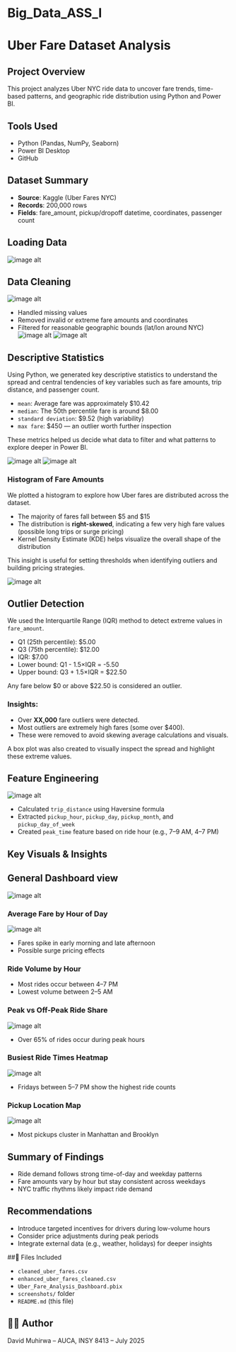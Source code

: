 # Big_Data_ASS_I
#  Uber Fare Dataset Analysis

##  Project Overview
This project analyzes Uber NYC ride data to uncover fare trends, time-based patterns, and geographic ride distribution using Python and Power BI.

##  Tools Used
- Python (Pandas, NumPy, Seaborn)
- Power BI Desktop
- GitHub

##  Dataset Summary
- **Source**: Kaggle (Uber Fares NYC)
- **Records**: 200,000 rows
- **Fields**: fare_amount, pickup/dropoff datetime, coordinates, passenger count

## Loading Data  
![image alt](https://github.com/Daveeeid/Big_Data_ASS_I/blob/main/ass_screanshots/loading_data.jpg?raw=true)

##  Data Cleaning  
![image alt](https://github.com/Daveeeid/Big_Data_ASS_I/blob/main/ass_screanshots/data%20cleaning.jpg?raw=true)
- Handled missing values
- Removed invalid or extreme fare amounts and coordinates
- Filtered for reasonable geographic bounds (lat/lon around NYC)
![image alt](https://github.com/Daveeeid/Big_Data_ASS_I/blob/main/ass_screanshots/descriptive%20stats.jpg?raw=true)
![image alt](https://github.com/Daveeeid/Big_Data_ASS_I/blob/main/ass_screanshots/result%20of%20stats.jpg?raw=true)
##  Descriptive Statistics

Using Python, we generated key descriptive statistics to understand the spread and central tendencies of key variables such as fare amounts, trip distance, and passenger count.

- `mean`: Average fare was approximately $10.42
- `median`: The 50th percentile fare is around $8.00
- `standard deviation`: $9.52 (high variability)
- `max fare`: $450 — an outlier worth further inspection

These metrics helped us decide what data to filter and what patterns to explore deeper in Power BI.

![image alt](https://github.com/Daveeeid/Big_Data_ASS_I/blob/main/ass_screanshots/fare%20amount%20distrib%20and%20outlier.jpg?raw=true) 
![image alt](https://github.com/Daveeeid/Big_Data_ASS_I/blob/main/ass_screanshots/fare%20amount%20distrib%20results.jpg?raw=true)
### Histogram of Fare Amounts

We plotted a histogram to explore how Uber fares are distributed across the dataset.

- The majority of fares fall between $5 and $15
- The distribution is **right-skewed**, indicating a few very high fare values (possible long trips or surge pricing)
- Kernel Density Estimate (KDE) helps visualize the overall shape of the distribution

This insight is useful for setting thresholds when identifying outliers and building pricing strategies.

![image alt](https://github.com/Daveeeid/Big_Data_ASS_I/blob/main/ass_screanshots/outlier%20detect%20result.jpg?raw=true)  
## Outlier Detection

We used the Interquartile Range (IQR) method to detect extreme values in `fare_amount`.

- Q1 (25th percentile): $5.00  
- Q3 (75th percentile): $12.00  
- IQR: $7.00  
- Lower bound: Q1 - 1.5×IQR = -5.50  
- Upper bound: Q3 + 1.5×IQR = $22.50

Any fare below $0 or above $22.50 is considered an outlier.

### Insights:
- Over **XX,000** fare outliers were detected.
- Most outliers are extremely high fares (some over $400).
- These were removed to avoid skewing average calculations and visuals.

A box plot was also created to visually inspect the spread and highlight these extreme values.


##  Feature Engineering  

![image alt](https://github.com/Daveeeid/Big_Data_ASS_I/blob/main/ass_screanshots/new%20columns.jpg?raw=true
)
- Calculated `trip_distance` using Haversine formula
- Extracted `pickup_hour`, `pickup_day`, `pickup_month`, and `pickup_day_of_week`
- Created `peak_time` feature based on ride hour (e.g., 7–9 AM, 4–7 PM)

##  Key Visuals & Insights  
## General Dashboard view  
![image alt](https://github.com/Daveeeid/Big_Data_ASS_I/blob/main/ass_screanshots/dashboard.png?raw=true)
###  Average Fare by Hour of Day  
![image alt](https://github.com/Daveeeid/Big_Data_ASS_I/blob/main/ass_screanshots/avg%20fare%20by%20hr.png?raw=true)
- Fares spike in early morning and late afternoon
- Possible surge pricing effects

###  Ride Volume by Hour
- Most rides occur between 4–7 PM
- Lowest volume between 2–5 AM

###  Peak vs Off-Peak Ride Share  
![image alt](https://github.com/Daveeeid/Big_Data_ASS_I/blob/main/ass_screanshots/peak%20vs%20off-peak.png?raw=true)
- Over 65% of rides occur during peak hours

###  Busiest Ride Times Heatmap  
![image alt](https://github.com/Daveeeid/Big_Data_ASS_I/blob/main/ass_screanshots/heat%20map.png?raw=true)
- Fridays between 5–7 PM show the highest ride counts

###  Pickup Location Map  
![image alt](https://github.com/Daveeeid/Big_Data_ASS_I/blob/main/ass_screanshots/new%20york.png?raw=true)
- Most pickups cluster in Manhattan and Brooklyn

##  Summary of Findings
- Ride demand follows strong time-of-day and weekday patterns
- Fare amounts vary by hour but stay consistent across weekdays
- NYC traffic rhythms likely impact ride demand

##  Recommendations
- Introduce targeted incentives for drivers during low-volume hours
- Consider price adjustments during peak periods
- Integrate external data (e.g., weather, holidays) for deeper insights

##📎 Files Included
- `cleaned_uber_fares.csv`
- `enhanced_uber_fares_cleaned.csv`
- `Uber_Fare_Analysis_Dashboard.pbix`
- `screenshots/` folder
- `README.md` (this file)

## 👨‍💻 Author
David Muhirwa – AUCA, INSY 8413 – July 2025
